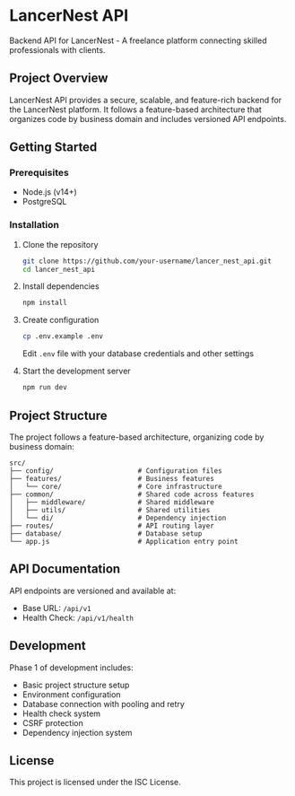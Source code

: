 # LancerNest API

Backend API for LancerNest - A freelance platform connecting skilled professionals with clients.

## Project Overview

LancerNest API provides a secure, scalable, and feature-rich backend for the LancerNest platform. It follows a feature-based architecture that organizes code by business domain and includes versioned API endpoints.

## Getting Started

### Prerequisites

- Node.js (v14+)
- PostgreSQL

### Installation

1. Clone the repository
   ```bash
   git clone https://github.com/your-username/lancer_nest_api.git
   cd lancer_nest_api
   ```

2. Install dependencies
   ```bash
   npm install
   ```

3. Create configuration
   ```bash
   cp .env.example .env
   ```
   Edit `.env` file with your database credentials and other settings

4. Start the development server
   ```bash
   npm run dev
   ```

## Project Structure

The project follows a feature-based architecture, organizing code by business domain:

```
src/
├── config/                     # Configuration files
├── features/                   # Business features
│   └── core/                   # Core infrastructure
├── common/                     # Shared code across features
│   ├── middleware/             # Shared middleware
│   ├── utils/                  # Shared utilities
│   └── di/                     # Dependency injection
├── routes/                     # API routing layer
├── database/                   # Database setup
└── app.js                      # Application entry point
```

## API Documentation

API endpoints are versioned and available at:

- Base URL: `/api/v1`
- Health Check: `/api/v1/health`

## Development

Phase 1 of development includes:
- Basic project structure setup
- Environment configuration
- Database connection with pooling and retry
- Health check system
- CSRF protection
- Dependency injection system

## License

This project is licensed under the ISC License. 